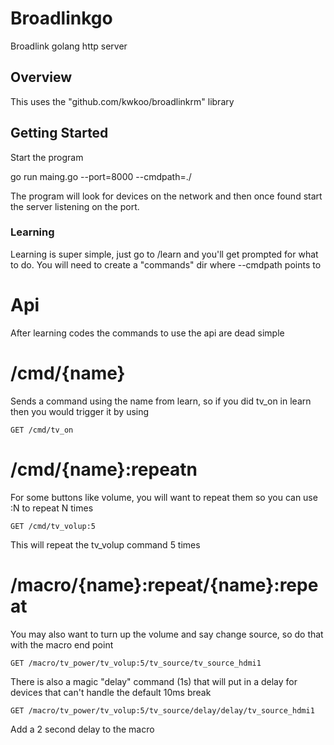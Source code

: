 # Broadlinkgo
Broadlink golang http server

## Overview

This uses the 	"github.com/kwkoo/broadlinkrm" library

## Getting Started

Start the program 

go run maing.go --port=8000 --cmdpath=./


The program will look for devices on the network and then once found start the server listening on the port.

### Learning

Learning is super simple, just go to /learn and you'll get prompted for what to do. You will need to create a "commands" dir where --cmdpath points to

# Api

After learning codes the commands to use the api are dead simple

# /cmd/{name}

Sends a command using the name from learn, so if you did tv_on in learn then you would trigger it by using 

```
GET /cmd/tv_on
```

# /cmd/{name}:repeatn

For some buttons like volume, you will want to repeat them so you can use :N to repeat N times

```
GET /cmd/tv_volup:5
```

This will repeat the tv_volup command 5 times

# /macro/{name}:repeat/{name}:repeat

You may also want to turn up the volume and say change source, so do that with the macro end point

```
GET /macro/tv_power/tv_volup:5/tv_source/tv_source_hdmi1
```

There is also a magic "delay" command (1s) that will put in a delay for devices that can't handle the default 10ms break

```
GET /macro/tv_power/tv_volup:5/tv_source/delay/delay/tv_source_hdmi1
```

Add a 2 second delay to the macro


